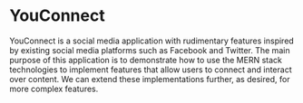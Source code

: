 # YouConnect

YouConnect is a social media application with rudimentary features inspired by existing social media platforms such as Facebook and Twitter.
The main purpose of this application is to demonstrate how to use the MERN stack technologies to implement features that allow users to connect and interact over content.
We can extend these implementations further, as desired, for more complex features.

